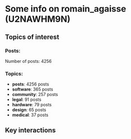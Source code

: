 # Some info on romain_agaisse (U2NAWHM9N)


## Topics of interest

### Posts: 

Number of posts: 4256

### Topics:

* __posts__: 4256 posts
* __software__: 365 posts
* __community__: 257 posts
* __legal__: 91 posts
* __hardware__: 79 posts
* __design__: 65 posts
* __medical__: 37 posts

## Key interactions 


